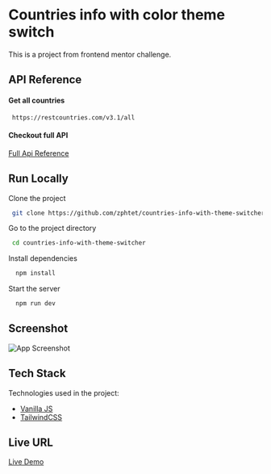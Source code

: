 # Countries info with color theme switch

This is a project from frontend mentor challenge.

## API Reference

#### Get all countries

```http
 https://restcountries.com/v3.1/all
```

#### Checkout full API

[Full Api Reference](https://restcountries.com/)

## Run Locally

Clone the project

```bash
 git clone https://github.com/zphtet/countries-info-with-theme-switcher.git
```

Go to the project directory

```bash
 cd countries-info-with-theme-switcher
```

Install dependencies

```bash
  npm install
```

Start the server

```bash
  npm run dev
```

## Screenshot

![App Screenshot](https://lh3.googleusercontent.com/pw/AIL4fc8PtMGHjI97YGfb9VB-guFaH47QEsqF6GTgG4v1V03n541aBBEjgeVcIEBHygdhJlYqolKhHzj8fa0c_g0YAx4JbiERLB2FU2H7hhliivHXobkSqGaFhlFJ2DkMc_Nr2kLLxt65xLBNJ5lviNoCJlv-TknEQlVMdnWEgACG_z-gb8WG0poE4uufpCAZk78XuAdlv3ZXPhUZRm0QPiFqhsvTfgu8TjG0grDeeFEOg2ZnDLSA8zevjgnUXopg7Q1Ky92QyyDZJghlBgFuLml3Skrdnsz-ECVxUZy5ppjAqKpRMhyM-t1uyZXqWH2PRU_n9q_hzmIKNzcH8c-0D-OkeaQE16_FQjDXKGBI43koldb0Wfk7tIcFX3d4tVIpXM-_pNo7Df7VIdjTBBepZEpQ72QkLMA1bOPXs2xwDNZEovdtvWggoOxGOnwB-a_g213YLY-bGiUozLLD3t_FiDmao6jK-xvf_F07OvwiQ67v5SRTWlYClMIcvM9GLywIHN-2qmj6DGci84unLu43jG0cKPsmfxX5uSNaBPTS3RGWMs2FsT_UVHzSdcPgGMP7iMc2CJ37IozTU8B37BqH6xf8-1p8Dlrde5nnl2TZVXRipD368mouWkOej6BLGfnHsqn5xZjKwLkhW4DOL7Uu8R_LPn4SO-hqEekpibybmqfpoivGoOx_FOVYgQGsTZBV3SELXyEX3_OzLakBkSPdiGFf473xOmi1Il8Y8ts0cgn8eWx4KtVHAqYBrpDAC-3LEiQyNg1t-JVngjLOUJOjyH5vAWyl-cK_1qu8ymzdTFMS1OEHIQnMT98LXcP75uAh8BKQlg_DJBYrOQe4S01nrJjG5E_IIBdKJsZUoqvw-WQqYPo2dEm_7Z2KKtNc8xOHNJOWytJH-UBRMklyjHWsQpjZ5Q=w597-h689-s-no?authuser=0)

## Tech Stack

Technologies used in the project:

- [Vanilla JS](https://developer.mozilla.org/en-US/docs/Web/JavaScript)
- [TailwindCSS](https://tailwindcss.com/)

## Live URL

[Live Demo](https://countries-info-with-theme-switcher.vercel.app/)
